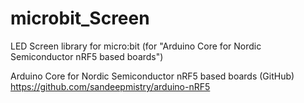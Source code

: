 # microbit_Screen
LED Screen library for micro:bit (for "Arduino Core for Nordic Semiconductor nRF5 based boards")

Arduino Core for Nordic Semiconductor nRF5 based boards (GitHub) 
https://github.com/sandeepmistry/arduino-nRF5
